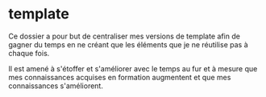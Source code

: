 # template

Ce dossier a pour but de centraliser mes versions de template afin de gagner du temps 
en ne créant que les éléments que je ne réutilise pas à chaque fois.

Il est amené à s'étoffer et s'améliorer avec le temps au fur et à mesure que mes connaissances
acquises en formation augmentent et que mes connaissances s'améliorent.
